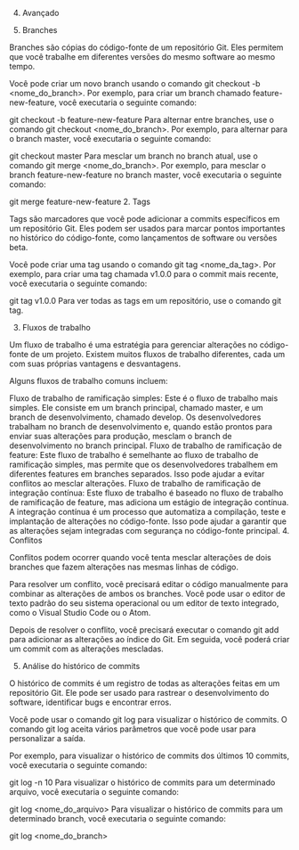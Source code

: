 
4. Avançado

1. Branches

Branches são cópias do código-fonte de um repositório Git. Eles permitem que você trabalhe em diferentes versões do mesmo software ao mesmo tempo.

Você pode criar um novo branch usando o comando git checkout -b <nome_do_branch>. Por exemplo, para criar um branch chamado feature-new-feature, você executaria o seguinte comando:

git checkout -b feature-new-feature
Para alternar entre branches, use o comando git checkout <nome_do_branch>. Por exemplo, para alternar para o branch master, você executaria o seguinte comando:

git checkout master
Para mesclar um branch no branch atual, use o comando git merge <nome_do_branch>. Por exemplo, para mesclar o branch feature-new-feature no branch master, você executaria o seguinte comando:

git merge feature-new-feature
2. Tags

Tags são marcadores que você pode adicionar a commits específicos em um repositório Git. Eles podem ser usados para marcar pontos importantes no histórico do código-fonte, como lançamentos de software ou versões beta.

Você pode criar uma tag usando o comando git tag <nome_da_tag>. Por exemplo, para criar uma tag chamada v1.0.0 para o commit mais recente, você executaria o seguinte comando:

git tag v1.0.0
Para ver todas as tags em um repositório, use o comando git tag.

3. Fluxos de trabalho

Um fluxo de trabalho é uma estratégia para gerenciar alterações no código-fonte de um projeto. Existem muitos fluxos de trabalho diferentes, cada um com suas próprias vantagens e desvantagens.

Alguns fluxos de trabalho comuns incluem:

Fluxo de trabalho de ramificação simples: Este é o fluxo de trabalho mais simples. Ele consiste em um branch principal, chamado master, e um branch de desenvolvimento, chamado develop. Os desenvolvedores trabalham no branch de desenvolvimento e, quando estão prontos para enviar suas alterações para produção, mesclam o branch de desenvolvimento no branch principal.
Fluxo de trabalho de ramificação de feature: Este fluxo de trabalho é semelhante ao fluxo de trabalho de ramificação simples, mas permite que os desenvolvedores trabalhem em diferentes features em branches separados. Isso pode ajudar a evitar conflitos ao mesclar alterações.
Fluxo de trabalho de ramificação de integração contínua: Este fluxo de trabalho é baseado no fluxo de trabalho de ramificação de feature, mas adiciona um estágio de integração contínua. A integração contínua é um processo que automatiza a compilação, teste e implantação de alterações no código-fonte. Isso pode ajudar a garantir que as alterações sejam integradas com segurança no código-fonte principal.
4. Conflitos

Conflitos podem ocorrer quando você tenta mesclar alterações de dois branches que fazem alterações nas mesmas linhas de código.

Para resolver um conflito, você precisará editar o código manualmente para combinar as alterações de ambos os branches. Você pode usar o editor de texto padrão do seu sistema operacional ou um editor de texto integrado, como o Visual Studio Code ou o Atom.

Depois de resolver o conflito, você precisará executar o comando git add para adicionar as alterações ao índice do Git. Em seguida, você poderá criar um commit com as alterações mescladas.

5. Análise do histórico de commits

O histórico de commits é um registro de todas as alterações feitas em um repositório Git. Ele pode ser usado para rastrear o desenvolvimento do software, identificar bugs e encontrar erros.

Você pode usar o comando git log para visualizar o histórico de commits. O comando git log aceita vários parâmetros que você pode usar para personalizar a saída.

Por exemplo, para visualizar o histórico de commits dos últimos 10 commits, você executaria o seguinte comando:

git log -n 10
Para visualizar o histórico de commits para um determinado arquivo, você executaria o seguinte comando:

git log <nome_do_arquivo>
Para visualizar o histórico de commits para um determinado branch, você executaria o seguinte comando:

git log <nome_do_branch>